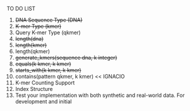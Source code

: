 TO DO LIST
 1. ~~DNA Sequence Type (DNA)~~
 2. ~~K-mer Type (kmer)~~
 3. Query K-mer Type (qkmer)
 4. ~~length(dna)~~
 5. ~~length(kmer)~~
 6. length(qkmer)
 7. ~~generate_kmers(sequence dna, k integer)~~
 8. ~~equals(k kmer, k kmer)~~
 9. ~~starts_with(k kmer, k kmer)~~
 10. contains(pattern qkmer, k kmer) << IGNACIO
 11. K-mer Counting Support
 12. Index Structure
 13. Test your implementation with both synthetic and real-world data. For development and initial
